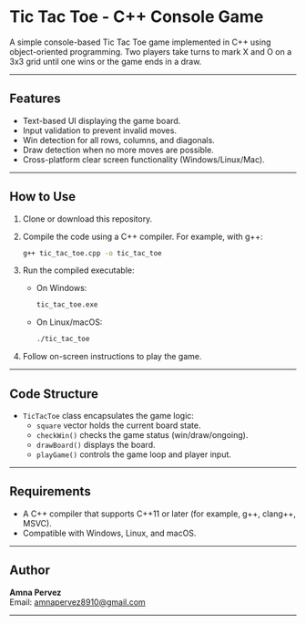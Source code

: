 # Tic Tac Toe - C++ Console Game

A simple console-based Tic Tac Toe game implemented in C++ using object-oriented programming. Two players take turns to mark X and O on a 3x3 grid until one wins or the game ends in a draw.

---

## Features

- Text-based UI displaying the game board.  
- Input validation to prevent invalid moves.  
- Win detection for all rows, columns, and diagonals.  
- Draw detection when no more moves are possible.  
- Cross-platform clear screen functionality (Windows/Linux/Mac).  

---

## How to Use

1. Clone or download this repository.

2. Compile the code using a C++ compiler. For example, with g++:

    ```bash
    g++ tic_tac_toe.cpp -o tic_tac_toe
    ```

3. Run the compiled executable:

    - On Windows:  
      ```bash
      tic_tac_toe.exe
      ```
    
    - On Linux/macOS:  
      ```bash
      ./tic_tac_toe
      ```

4. Follow on-screen instructions to play the game.

---

## Code Structure

- `TicTacToe` class encapsulates the game logic:  
  - `square` vector holds the current board state.  
  - `checkWin()` checks the game status (win/draw/ongoing).  
  - `drawBoard()` displays the board.  
  - `playGame()` controls the game loop and player input.

---

## Requirements

- A C++ compiler that supports C++11 or later (for example, g++, clang++, MSVC).  
- Compatible with Windows, Linux, and macOS.

---

## Author

**Amna Pervez**  
Email: amnapervez8910@gmail.com

---
